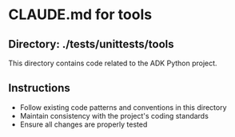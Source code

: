 # CLAUDE.md for tools

## Directory: ./tests/unittests/tools

This directory contains code related to the ADK Python project.

## Instructions
- Follow existing code patterns and conventions in this directory
- Maintain consistency with the project's coding standards
- Ensure all changes are properly tested
